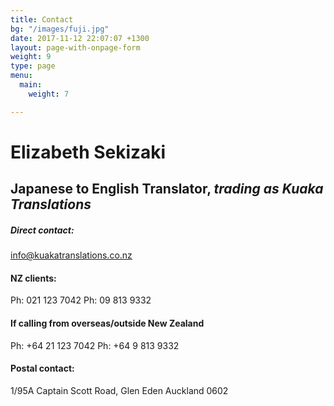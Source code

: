 ```yaml
---
title: Contact
bg: "/images/fuji.jpg"
date: 2017-11-12 22:07:07 +1300
layout: page-with-onpage-form
weight: 9
type: page
menu:
  main:
    weight: 7

---
```

# Elizabeth Sekizaki
## Japanese to English Translator, *trading as Kuaka Translations*

##### Direct contact:
info@kuakatranslations.co.nz

#### NZ clients:
Ph: 021 123 7042
Ph: 09 813 9332 

#### If calling from overseas/outside New Zealand
Ph: +64 21 123 7042
Ph: +64 9 813 9332

#### Postal contact:
1/95A Captain Scott Road,
Glen Eden
Auckland 0602
